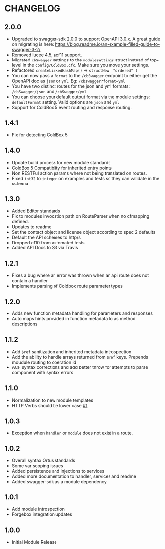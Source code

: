 # CHANGELOG

## 2.0.0

* Upgraded to swagger-sdk 2.0.0 to support OpenAPI 3.0.x. A great guide on migrating is here: https://blog.readme.io/an-example-filled-guide-to-swagger-3-2/
* Removed lucee 4.5, acf11 support.
* Migrated `cbSwagger` settings to the `moduleSettings` struct instead of top-level in the `config/ColdBox.cfc`. Make sure you move your settings.
* Refactored `createLinkedHashMap()` -> `structNew( "ordered" )`
* You can now pass a `format` to the `/cbSwagger` endpoint to either get the OpenAPI doc as `json` or `yml`. Eg: `/cbswagger?format=yml`
* You have two distinct routes for the json and yml formats: `/cbSwagger/json` and `/cbSwagger/yml`
* You can choose your default output format via the module settings: `defaultFormat` setting. Valid options are `json` and `yml`
* Support for ColdBox 5 event routing and response routing.


## 1.4.1 

* Fix for detecting ColdBox 5

## 1.4.0

* Update build process for new module standards
* ColdBox 5 Compatiblity for inherited entry points
* Non RESTFul action params where not being translated on routes.
* Fixed `int32` to `integer` on examples and tests so they can validate in the schema

## 1.3.0

* Added Editor standards
* Fix to modules invocation path on RouteParser when no cfmapping defined.
* Updates to readme
* Set the contact object and license object according to spec 2 defaults
* Default the API schemes to http/s
* Dropped cf10 from automated tests
* Added API Docs to S3 via Travis

## 1.2.1

* Fixes a bug where an error was thrown when an api route does not contain a handler
* Implements parsing of Coldbox route parameter types

## 1.2.0

* Adds new function metadata handling for parameters and responses
* Auto maps hints provided in function metadata to as method descriptions

## 1.1.2

* Add `$ref` sanitization and inherited metadata introspection
* Add the ability to handle arrays returned from `$ref` keys. Prepends moudule routing to operation id
* ACF syntax corrections and add better throw for attempts to parse component with syntax errors


## 1.1.0

* Normalization to new module templates
* HTTP Verbs should be lower case [#1](https://github.com/coldbox-modules/cbSwagger/issues/1)


## 1.0.3

* Exception when `handler` or `module` does not exist in a route.

## 1.0.2

* Overall syntax Ortus standards
* Some var scoping issues
* Added persistence and injections to services
* Added more documentation to handler, services and readme
* Added swagger-sdk as a module dependency

## 1.0.1

* Add module introspection
* Forgebox integration updates

## 1.0.0

* Initial Module Release
